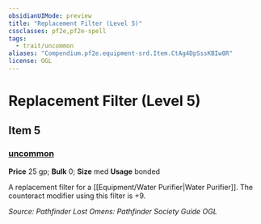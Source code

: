 ```yaml
---
obsidianUIMode: preview
title: "Replacement Filter (Level 5)"
cssclasses: pf2e,pf2e-spell
tags:
  - trait/uncommon
aliases: "Compendium.pf2e.equipment-srd.Item.CtAg4DpSssKBIw8R"
license: OGL
---
```

# Replacement Filter (Level 5)
## Item 5
### [uncommon](uncommon "Uncommon Rarity Trait")


**Price** 25 gp; 
**Bulk** 0; **Size** med
**Usage** bonded

A replacement filter for a [[Equipment/Water Purifier|Water Purifier]]. The counteract modifier using this filter is +9.

*Source: Pathfinder Lost Omens: Pathfinder Society Guide*
*OGL*